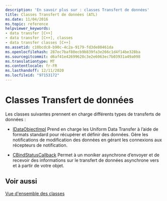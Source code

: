 ```yaml
---
description: 'En savoir plus sur : classes Transfert de données'
title: Classes Transfert de données (ATL)
ms.date: 11/04/2016
ms.topic: reference
helpviewer_keywords:
- data transfer [C++]
- data transfer [C++], classes
- data transfer classes [C++]
ms.assetid: c10bcdc8-b90c-4c2a-9179-fd3de80461da
ms.openlocfilehash: 287ec7baf80ecb9b839fa3e266c1d4f14be328ba
ms.sourcegitcommit: d6af41e42699628c3e2e6063ec7b03931a49a098
ms.translationtype: MT
ms.contentlocale: fr-FR
ms.lasthandoff: 12/11/2020
ms.locfileid: "97153172"
---
```

# <a name="data-transfer-classes"></a>Classes Transfert de données

Les classes suivantes prennent en charge différents types de transferts de données :

- [IDataObjectImpl](../atl/reference/idataobjectimpl-class.md) Prend en charge les Uniform Data Transfer à l’aide de formats standard pour récupérer et définir des données. Gère les notifications de modification des données en gérant les connexions aux récepteurs de notification.

- [CBindStatusCallback](../atl/reference/cbindstatuscallback-class.md) Permet à un moniker asynchrone d’envoyer et de recevoir des informations sur le transfert de données asynchrone vers et à partir de votre objet.

## <a name="see-also"></a>Voir aussi

[Vue d'ensemble des classes](../atl/atl-class-overview.md)
